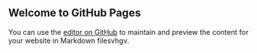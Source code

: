 ## Welcome to GitHub Pages

You can use the [editor on GitHub](https://github.com/theCaseFor/theCaseFor.github.io/edit/master/README.md) to maintain and preview the content for your website in Markdown filesvhgv.



